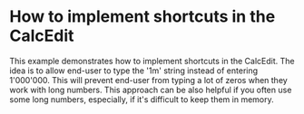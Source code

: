 # How to implement shortcuts in the CalcEdit


<p>This example demonstrates how to implement shortcuts in the CalcEdit. The idea is to allow end-user to type the '1m'  string instead of entering 1'000'000. This will prevent end-user from typing a lot of zeros when they work with long numbers. This approach can be also helpful if you often use some long numbers, especially, if it's difficult to keep them in memory.</p>

<br/>


